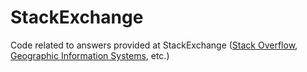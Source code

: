 # StackExchange
Code related to answers provided at StackExchange ([Stack Overflow](https://stackoverflow.com/), [Geographic Information Systems](https://gis.stackexchange.com/), etc.)
